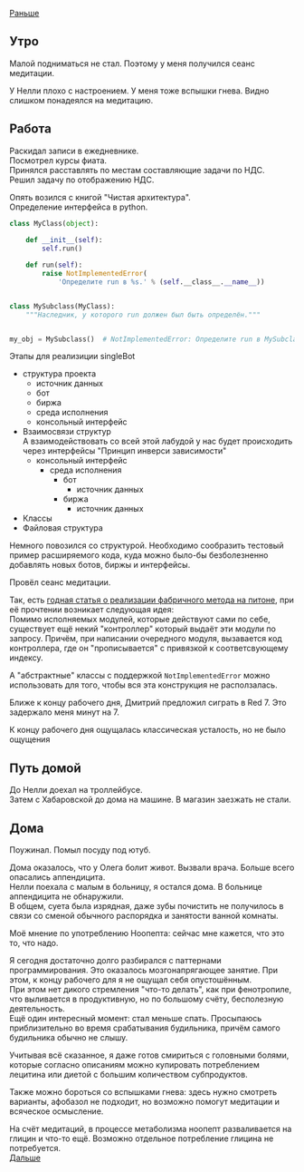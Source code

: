 [Раньше](2020.06.15.md)  
## Утро
Малой подниматься не стал. Поэтому у меня получился сеанс медитации.

У Нелли плохо с настроением. У меня тоже вспышки гнева. Видно слишком понадеялся на медитацию.
## Работа
Раскидал записи в ежедневнике.  
Посмотрел курсы фиата.  
Принялся расставлять по местам составляющие задачи по НДС.  
Решил задачу по отображению НДС.

Опять возился с книгой "Чистая архитектура".  
Определение интерфейса в python.
```python
class MyClass(object):
    
    def __init__(self):
        self.run()

    def run(self):
        raise NotImplementedError(
            'Определите run в %s.' % (self.__class__.__name__))


class MySubclass(MyClass):
    """Наследник, у которого run должен был быть определён."""


my_obj = MySubclass()  # NotImplementedError: Определите run в MySubclass.
```

Этапы для реализиции singleBot
 - структура проекта
    - источник данных
    - бот
    - биржа
    - среда исполнения
    - консольный интерфейс
 - Взаимосвязи структур  
 А взаимодействовать со всей этой лабудой у нас будет происходить через интерфейсы "Принцип инверси зависимости"
    - консольный интерфейс
        - среда исполнения
            - бот
                - источник данных
            - биржа
                - источник данных
 - Классы
 - Файловая структура

Немного повозился со структурой.
Необходимо сообразить тестовый пример расширяемого кода, куда можно было-бы безболезненно добавлять новых ботов, биржы и интерфейсы.

Провёл сеанс медитации.

Так, есть [годная статья о реализации фабричного метода на питоне](https://webdevblog.ru/shablon-fabrichnogo-metoda-i-ego-realizaciya-v-python/), при её прочтении возникает следующая идея:  
Помимо исполняемых модулей, которые действуют сами по себе, существует ещё некий "контроллер" который выдаёт эти модули по запросу. Причём, при написании очередного модуля, вызавается код контроллера, где он "прописывается" с привязкой к соответсвующему индексу.

А "абстрактные" классы с поддержкой `NotImplementedError` можно использовать для того, чтобы вся эта конструкция не расползалась.

Ближе к концу рабочего дня, Дмитрий предложил сиграть в Red 7. Это задержало меня минут на 7.

К концу рабочего дня ощущалась классическая усталость, но не было ощущения
## Путь домой
До Нелли доехал на троллейбусе.  
Затем с Хабаровской до дома на машине. В магазин заезжать не стали.
## Дома
Поужинал. Помыл посуду под ютуб.  

Дома оказалось, что у Олега болит живот. Вызвали врача. Больше всего опасались аппендицита.  
Нелли поехала с малым в больницу, я остался дома. В больнице аппендицита не обнаружили.  
В общем, суета была изрядная, даже зубы почистить не получилось в связи со сменой обычного распорядка и занятости ванной комнаты.

Моё мнение по употреблению Ноопепта: сейчас мне кажется, что это то, что надо.  

Я сегодня достаточно долго разбирался с паттернами программирования. Это оказалось мозгонапрягающее занятие. При этом, к концу рабочего для я не ощущал себя опустошённым.  
При этом нет дикого стремления "что-то делать", как при фенотропиле, что выливается в продуктивную, но по большому счёту, бесполезную деятельность.  
Ещё один интересный момент: стал меньше спать. Просыпаюсь приблизительно во время срабатывания будильника, причём самого будильника обычно не слышу. 

Учитывая всё сказанное, я даже готов смириться с головными болями, которые согласно описаниям можно купировать потреблением лецитина или диетой с большим количеством субпродуктов.

Также можно бороться со вспышками гнева: здесь нужно смотреть варианты, афобазол не подходит, но возможно помогут медитации и всяческое осмысление.

На счёт медитаций, в процессе метаболизма ноопепт разваливается на глицин и что-то ещё. Возможно отдельное потребление глицина не потребуется.  
[Дальше](2020.06.17.md)